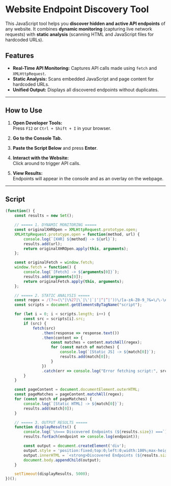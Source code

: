 # Website Endpoint Discovery Tool

This JavaScript tool helps you **discover hidden and active API endpoints** of any website. It combines **dynamic monitoring** (capturing live network requests) with **static analysis** (scanning HTML and JavaScript files for hardcoded URLs).

## Features
- **Real-Time API Monitoring:** Captures API calls made using `fetch` and `XMLHttpRequest`.
- **Static Analysis:** Scans embedded JavaScript and page content for hardcoded URLs.
- **Unified Output:** Displays all discovered endpoints without duplicates.

---

## How to Use

1. **Open Developer Tools:**  
   Press `F12` or `Ctrl + Shift + I` in your browser.

2. **Go to the Console Tab.**

3. **Paste the Script Below** and press **Enter**.

4. **Interact with the Website:**  
   Click around to trigger API calls.

5. **View Results:**  
   Endpoints will appear in the console and as an overlay on the webpage.

---

## Script

```javascript
(function() {
    const results = new Set();

    // ===== 1. DYNAMIC MONITORING =====
    const originalXHROpen = XMLHttpRequest.prototype.open;
    XMLHttpRequest.prototype.open = function(method, url) {
        console.log(`[XHR] ${method} -> ${url}`);
        results.add(url);
        return originalXHROpen.apply(this, arguments);
    };

    const originalFetch = window.fetch;
    window.fetch = function() {
        console.log(`[Fetch] -> ${arguments[0]}`);
        results.add(arguments[0]);
        return originalFetch.apply(this, arguments);
    };

    // ===== 2. STATIC ANALYSIS =====
    const regex = /(?<=(\"|\%27|\`|\'|`|‘|“|”|‘))\/[a-zA-Z0-9_?&=\/\-\#\.]*(?=(\"|\'|\%60|`|’|”|‘|”))/g;
    const scripts = document.getElementsByTagName("script");

    for (let i = 0; i < scripts.length; i++) {
        const src = scripts[i].src;
        if (src) {
            fetch(src)
                .then(response => response.text())
                .then(content => {
                    const matches = content.matchAll(regex);
                    for (const match of matches) {
                        console.log(`[Static JS] -> ${match[0]}`);
                        results.add(match[0]);
                    }
                })
                .catch(err => console.log("Error fetching script:", src, err));
        }
    }

    const pageContent = document.documentElement.outerHTML;
    const pageMatches = pageContent.matchAll(regex);
    for (const match of pageMatches) {
        console.log(`[Static HTML] -> ${match[0]}`);
        results.add(match[0]);
    }

    // ===== 3. OUTPUT RESULTS =====
    function displayResults() {
        console.log(`\n=== Discovered Endpoints (${results.size}) ===`);
        results.forEach(endpoint => console.log(endpoint));

        const output = document.createElement('div');
        output.style = 'position:fixed;top:0;left:0;width:100%;max-height:50%;overflow:auto;background:#111;color:#0f0;padding:10px;z-index:99999;font-size:12px;';
        output.innerHTML = `<strong>Discovered Endpoints (${results.size}):</strong><br>` + [...results].join('<br>');
        document.body.appendChild(output);
    }

    setTimeout(displayResults, 5000);
})();
